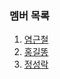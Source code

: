 ### 멤버 목록

1. [염근철](https://github.com/ArgoWorkflows-OSS/ArgoWorkflows-OSS/blob/main/docs/users/염근철.md)
1. [홍길똥](https://github.com/ArgoWorkflows-OSS/ArgoWorkflows-OSS/blob/main/docs/users/홍길똥.md)
1. [정성락](https://github.com/ArgoWorkflows-OSS/ArgoWorkflows-OSS/blob/main/docs/users/정성락.md)
